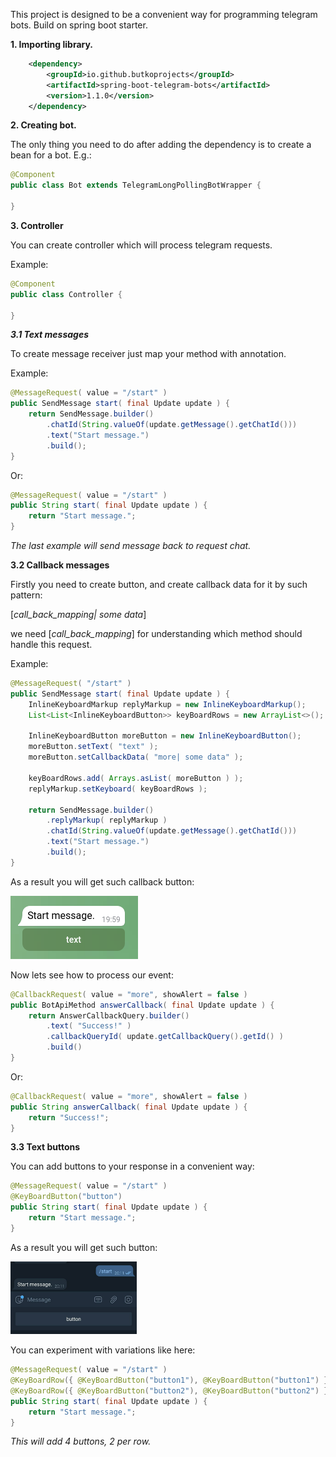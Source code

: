 This project is designed to be a convenient way for programming telegram bots.
Build on spring boot starter.

**1. Importing library.**

```xml
    <dependency>
        <groupId>io.github.butkoprojects</groupId>
        <artifactId>spring-boot-telegram-bots</artifactId>
        <version>1.1.0</version>
    </dependency>
```

**2. Creating bot.** 

The only thing you need to do after adding the dependency is to create a bean for a bot. E.g.:

```java
@Component
public class Bot extends TelegramLongPollingBotWrapper {

}
```

**3. Controller**

You can create controller which will process telegram requests.

Example:
```java
@Component
public class Controller {

}
```

_**3.1 Text messages**_

To create message receiver just map your method with annotation.

Example:
```java
@MessageRequest( value = "/start" )
public SendMessage start( final Update update ) {
    return SendMessage.builder()
        .chatId(String.valueOf(update.getMessage().getChatId()))
        .text("Start message.")
        .build();
}
```
Or:
```java
@MessageRequest( value = "/start" )
public String start( final Update update ) {
    return "Start message.";
}
```
_The last example will send message back to request chat._

**3.2 Callback messages**

Firstly you need to create button, and create callback data for it by such pattern:

[_call_back_mapping| some data_]

we need [_call_back_mapping_] for understanding which method should handle this request.

Example:

```java
@MessageRequest( "/start" )
public SendMessage start( final Update update ) {
    InlineKeyboardMarkup replyMarkup = new InlineKeyboardMarkup();
    List<List<InlineKeyboardButton>> keyBoardRows = new ArrayList<>();

    InlineKeyboardButton moreButton = new InlineKeyboardButton();
    moreButton.setText( "text" );
    moreButton.setCallbackData( "more| some data" );
        
    keyBoardRows.add( Arrays.asList( moreButton ) );
    replyMarkup.setKeyboard( keyBoardRows );
        
    return SendMessage.builder()
        .replyMarkup( replyMarkup )
        .chatId(String.valueOf(update.getMessage().getChatId()))
        .text("Start message.")
        .build();
}
```

As a result you will get such callback button:

![plot](callback1.png)

Now lets see how to process our event:

```java
@CallbackRequest( value = "more", showAlert = false )
public BotApiMethod answerCallback( final Update update ) {
    return AnswerCallbackQuery.builder()
        .text( "Success!" )
        .callbackQueryId( update.getCallbackQuery().getId() )
        .build()
}
```

Or:

```java
@CallbackRequest( value = "more", showAlert = false )
public String answerCallback( final Update update ) {
    return "Success!";
}
```

**3.3 Text buttons**

You can add buttons to your response in a convenient way:

```java
@MessageRequest( value = "/start" )
@KeyBoardButton("button")
public String start( final Update update ) {
    return "Start message.";
}
```

As a result you will get such button:

<img src="button1.png" alt="button" width="40%"/>

You can experiment with variations like here:

```java
@MessageRequest( value = "/start" )
@KeyBoardRow({ @KeyBoardButton("button1"), @KeyBoardButton("button1") })
@KeyBoardRow({ @KeyBoardButton("button2"), @KeyBoardButton("button2") })
public String start( final Update update ) {
    return "Start message.";
}
```

_This will add 4 buttons, 2 per row._
